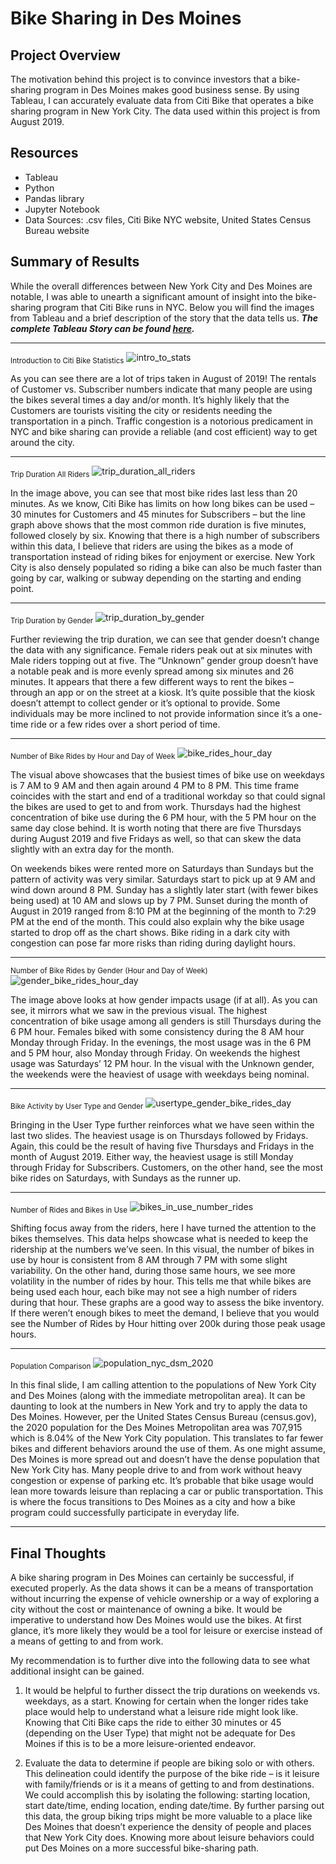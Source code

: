 # Bike Sharing in Des Moines

## Project Overview

The motivation behind this project is to convince investors that a bike-sharing program in Des Moines makes good business sense. By using Tableau, I can accurately evaluate data from Citi Bike that operates a bike sharing program in New York City. The data used within this project is from August 2019. 

## Resources
* Tableau
* Python
* Pandas library
* Jupyter Notebook 
* Data Sources: .csv files, Citi Bike NYC website, United States Census Bureau website

## Summary of Results
While the overall differences between New York City and Des Moines are notable, I was able to unearth a significant amount of insight into the bike-sharing program that Citi Bike runs in NYC. Below you will find the images from Tableau and a brief description of the story that the data tells us. ***The complete Tableau Story can be found [here](https://public.tableau.com/views/NYCtoDSM/NYCtoDSM?:language=en-US&publish=yes&:display_count=n&:origin=viz_share_link).***

-------------

<sub>Introduction to Citi Bike Statistics</sub>
![intro_to_stats](https://github.com/Kelfang/bikesharing/blob/main/images/intro_to_stats.png)

As you can see there are a lot of trips taken in August of 2019! The rentals of Customer vs. Subscriber numbers indicate that many people are using the bikes several times a day and/or month. It’s highly likely that the Customers are tourists visiting the city or residents needing the transportation in a pinch. Traffic congestion is a notorious predicament in NYC and bike sharing can provide a reliable (and cost efficient) way to get around the city. 

-------------

<sub>Trip Duration All Riders</sub>
![trip_duration_all_riders](https://github.com/Kelfang/bikesharing/blob/main/images/trip_duration_all_riders.png)

In the image above, you can see that most bike rides last less than 20 minutes. As we know, Citi Bike has limits on how long bikes can be used – 30 minutes for Customers and 45 minutes for Subscribers – but the line graph above shows that the most common ride duration is five minutes, followed closely by six. Knowing that there is a high number of subscribers within this data, I believe that riders are using the bikes as a mode of transportation instead of riding bikes for enjoyment or exercise.  New York City is also densely populated so riding a bike can also be much faster than going by car, walking or subway depending on the starting and ending point. 

-------------

<sub>Trip Duration by Gender</sub>
![trip_duration_by_gender](https://github.com/Kelfang/bikesharing/blob/main/images/trip_duration_by_gender.png)

Further reviewing the trip duration, we can see that gender doesn’t change the data with any significance. Female riders peak out at six minutes with Male riders topping out at five. The “Unknown” gender group doesn’t have a notable peak and is more evenly spread among six minutes and 26 minutes. It appears that there a few different ways to rent the bikes – through an app or on the street at a kiosk. It’s quite possible that the kiosk doesn’t attempt to collect gender or it’s optional to provide. Some individuals may be more inclined to not provide information since it’s a one-time ride or a few rides over a short period of time.

-------------

<sub>Number of Bike Rides by Hour and Day of Week</sub>
![bike_rides_hour_day](https://github.com/Kelfang/bikesharing/blob/main/images/bike_rides_hour_day.png)

The visual above showcases that the busiest times of bike use on weekdays is 7 AM to 9 AM and then again around 4 PM to 8 PM. This time frame coincides with the start and end of a traditional workday so that could signal the bikes are used to get to and from work. Thursdays had the highest concentration of bike use during the 6 PM hour, with the 5 PM hour on the same day close behind. It is worth noting that there are five Thursdays during August 2019 and five Fridays as well, so that can skew the data slightly with an extra day for the month.  

On weekends bikes were rented more on Saturdays than Sundays but the pattern of activity was very similar. Saturdays start to pick up at 9 AM and wind down around 8 PM. Sunday has a slightly later start (with fewer bikes being used) at 10 AM and slows up by 7 PM. Sunset during the month of August in 2019 ranged from 8:10 PM at the beginning of the month to 7:29 PM at the end of the month. This could also explain why the bike usage started to drop off as the chart shows. Bike riding in a dark city with congestion can pose far more risks than riding during daylight hours. 

-------------

<sub>Number of Bike Rides by Gender (Hour and Day of Week)</sub>
![gender_bike_rides_hour_day](https://github.com/Kelfang/bikesharing/blob/main/images/gender_bike_rides_hour_day.png)

The image above looks at how gender impacts usage (if at all). As you can see, it mirrors what we saw in the previous visual. The highest concentration of bike usage among all genders is still Thursdays during the 6 PM hour. Females biked with some consistency during the 8 AM hour Monday through Friday. In the evenings, the most usage was in the 6 PM and 5 PM hour, also Monday through Friday. On weekends the highest usage was Saturdays’ 12 PM hour.  In the visual with the Unknown gender, the weekends were the heaviest of usage with weekdays being nominal. 

-------------

<sub>Bike Activity by User Type and Gender</sub>
![usertype_gender_bike_rides_day](https://github.com/Kelfang/bikesharing/blob/main/images/usertype_gender_bike_rides_day.png)

Bringing in the User Type further reinforces what we have seen within the last two slides. The heaviest usage is on Thursdays followed by Fridays. Again, this could be the result of having five Thursdays and Fridays in the month of August 2019. Either way, the heaviest usage is still Monday through Friday for Subscribers. Customers, on the other hand, see the most bike rides on Saturdays, with Sundays as the runner up. 

-------------

<sub>Number of Rides and Bikes in Use</sub>
![bikes_in_use_number_rides](https://github.com/Kelfang/bikesharing/blob/main/images/bikes_in_use_number_rides.png)

Shifting focus away from the riders, here I have turned the attention to the bikes themselves. 
This data helps showcase what is needed to keep the ridership at the numbers we’ve seen. In this visual, the number of bikes in use by hour is consistent from 8 AM through 7 PM with some slight variability. On the other hand, during those same hours, we see more volatility in the number of rides by hour. This tells me that while bikes are being used each hour, each bike may not see a high number of riders during that hour. These graphs are a good way to assess the bike inventory. If there weren’t enough bikes to meet the demand, I believe that you would see the Number of Rides by Hour hitting over 200k during those peak usage hours. 

-------------

<sub>Population Comparison</sub>
![population_nyc_dsm_2020](https://github.com/Kelfang/bikesharing/blob/main/images/population_nyc_dsm_2020.png)

In this final slide, I am calling attention to the populations of New York City and Des Moines (along with the immediate metropolitan area). It can be daunting to look at the numbers in New York and try to apply the data to Des Moines. However, per the United States Census Bureau (census.gov), the 2020 population for the Des Moines Metropolitan area was 707,915 which is 8.04% of the New York City population. This translates to far fewer bikes and different behaviors around the use of them. 
As one might assume, Des Moines is more spread out and doesn’t have the dense population that New York City has. Many people drive to and from work without heavy congestion or expense of parking etc. It’s probable that bike usage would lean more towards leisure than replacing a car or public transportation. This is where the focus transitions to Des Moines as a city and how a bike program could successfully participate in everyday life. 

-------------

## Final Thoughts
A bike sharing program in Des Moines can certainly be successful, if executed properly. As the data shows it can be a means of transportation without incurring the expense of vehicle ownership or a way of exploring a city without the cost or maintenance of owning a bike. It would be imperative to understand how Des Moines would use the bikes. At first glance, it’s more likely they would be a tool for leisure or exercise instead of a means of getting to and from work. 

My recommendation is to further dive into the following data to see what additional insight can be gained.

1.	It would be helpful to further dissect the trip durations on weekends vs. weekdays, as a start. Knowing for certain when the longer rides take place would help to understand what a leisure ride might look like. Knowing that Citi Bike caps the ride to either 30 minutes or 45 (depending on the User Type) that might not be adequate for Des Moines if this is to be a more leisure-oriented endeavor. 

2.	Evaluate the data to determine if people are biking solo or with others. This delineation could identify the purpose of the bike ride – is it leisure with family/friends or is it a means of getting to and from destinations. We could accomplish this by isolating the following:  starting location, start date/time, ending location, ending date/time. By further parsing out this data, the group biking trips might be more valuable to a place like Des Moines that doesn’t experience the density of people and places that New York City does. Knowing more about leisure behaviors could put Des Moines on a more successful bike-sharing path. 


